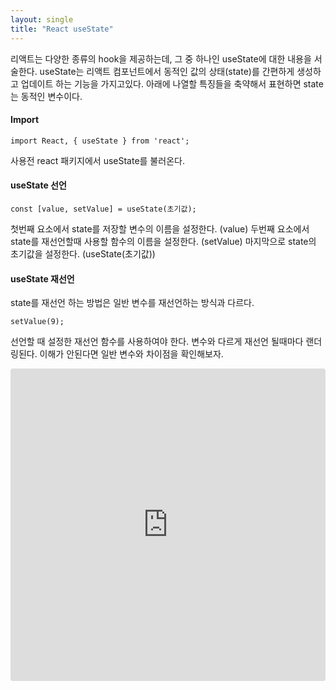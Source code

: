 ```yaml
---
layout: single
title: "React useState"
---
```

리액트는 다양한 종류의 hook을 제공하는데, 그 중 하나인 useState에 대한 내용을 서술한다.
useState는 리액트 컴포넌트에서 동적인 값의 상태(state)를  간편하게 생성하고 업데이트 하는 기능을 가지고있다. 아래에 나열할 특징들을 축약해서 표현하면 state는 동적인 변수이다.

#### Import

	import React, { useState } from 'react';

사용전 react 패키지에서 useState를 불러온다.

#### useState 선언

    const [value, setValue] = useState(초기값);
	
첫번째 요소에서 state를 저장할 변수의 이름을 설정한다. (value)
두번째 요소에서 state를 재선언할때 사용할 함수의 이름을 설정한다. (setValue)
마지막으로 state의 초기값을 설정한다. (useState(초기값))

#### useState 재선언
state를 재선언 하는 방법은 일반 변수를 재선언하는 방식과 다르다.

	setValue(9);
	
선언할 때 설정한 재선언 함수를 사용하여야 한다.
변수와 다르게 재선언 될때마다 랜더링된다. 이해가 안된다면 일반 변수와 차이점을 확인해보자.

<iframe src="https://codesandbox.io/embed/sleepy-fog-c8tmpt?fontsize=14&hidenavigation=1&theme=light"
     style="width:100%; height:500px; border:0; border-radius: 4px; overflow:hidden;"
     title="reactUseState"
     allow="accelerometer; ambient-light-sensor; camera; encrypted-media; geolocation; gyroscope; hid; microphone; midi; payment; usb; vr; xr-spatial-tracking"
     sandbox="allow-forms allow-modals allow-popups allow-presentation allow-same-origin allow-scripts"
   ></iframe>

